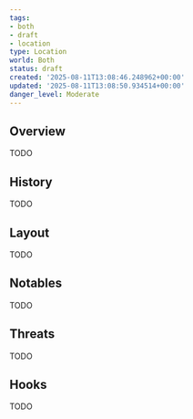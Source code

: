```yaml
---
tags:
- both
- draft
- location
type: Location
world: Both
status: draft
created: '2025-08-11T13:08:46.248962+00:00'
updated: '2025-08-11T13:08:50.934514+00:00'
danger_level: Moderate
---
```



## Overview

TODO
## History

TODO
## Layout

TODO
## Notables

TODO
## Threats

TODO
## Hooks

TODO
